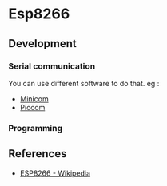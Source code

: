 # Esp8266

## Development

### Serial communication

You can use different software to do that. eg :

- [Minicom](https://linux.die.net/man/1/minicom)
- [Piocom](https://linux.die.net/man/8/picocom)

### Programming

## References

- [ESP8266 - Wikipedia](https://en.wikipedia.org/wiki/ESP8266)



